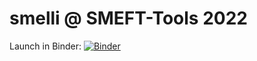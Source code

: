 # smelli @ SMEFT-Tools 2022

Launch in Binder:
[![Binder](https://mybinder.org/badge_logo.svg)](https://mybinder.org/v2/gh/peterstangl/smelli-talk/SMEFT-Tools?filepath=smelli.ipynb)
